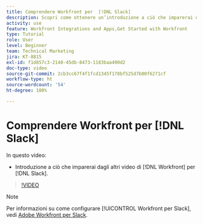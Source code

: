 ```yaml
---
title: Comprendere Workfront per  [!DNL Slack]
description: Scopri come ottenere un’introduzione a ciò che imparerai dagli altri video su  [!DNL Workfront]  per Slack.
activity: use
feature: Workfront Integrations and Apps,Get Started with Workfront
type: Tutorial
role: User
level: Beginner
team: Technical Marketing
jira: KT-8815
exl-id: f1d857c3-2140-45db-8473-1183baa490d2
doc-type: video
source-git-commit: 2cb3cc67f4f1fcd1345f178bf525d7b00f6271cf
workflow-type: ht
source-wordcount: '54'
ht-degree: 100%

---
```


# Comprendere Workfront per [!DNL Slack]

In questo video:

* Introduzione a ciò che imparerai dagli altri video di [!DNL Workfront] per [!DNL Slack].

>[!VIDEO](https://video.tv.adobe.com/v/335116/?quality=12&learn=on)

>[!NOTE]
>
>Per informazioni su come configurare [!UICONTROL Workfront per Slack], vedi [Adobe Workfront per Slack](https://experienceleague.adobe.com/docs/workfront/using/adobe-workfront-integrations/workfront-for-slack/use-workfront-for-slack.html?lang=it).

